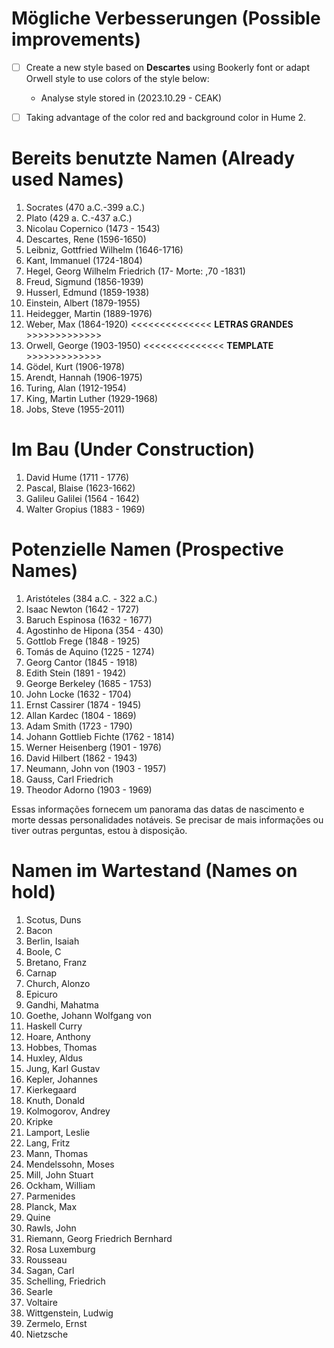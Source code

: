 # Mögliche Verbesserungen (Possible improvements)

- [ ] Create a new style based on **Descartes** using Bookerly font or adapt Orwell style to use colors of the style below:
  - Analyse style stored in (2023.10.29 - CEAK)
- [ ] Taking advantage of the color red and background color in Hume 2. 


# Bereits benutzte Namen (Already used Names)

1. Socrates (470 a.C.-399 a.C.)
2. Plato (429 a. C.-437 a.C.)
3. Nicolau Copernico (1473 - 1543) 
4. Descartes, Rene (1596-1650)
5. Leibniz, Gottfried Wilhelm (1646-1716)
6. Kant, Immanuel (1724-1804)
7. Hegel, Georg Wilhelm Friedrich (17- Morte: ,70 -1831)
8.  Freud, Sigmund (1856-1939)
9.  Husserl, Edmund (1859-1938)
10. Einstein, Albert (1879-1955)
11. Heidegger, Martin (1889-1976)
12. Weber, Max (1864-1920)     <<<<<<<<<<<<<< **LETRAS GRANDES** >>>>>>>>>>>>>
13. Orwell, George (1903-1950) <<<<<<<<<<<<<< **TEMPLATE** >>>>>>>>>>>>>
14. Gödel, Kurt (1906-1978)
15. Arendt, Hannah (1906-1975)
16. Turing, Alan (1912-1954)
17. King, Martin Luther (1929-1968)
18. Jobs, Steve (1955-2011)

# Im Bau (Under Construction)

1. David Hume (1711 - 1776) 
2. Pascal, Blaise (1623-1662) 
3. Galileu Galilei (1564 - 1642)
4. Walter Gropius (1883 - 1969)

# Potenzielle Namen (Prospective Names)

1. Aristóteles (384 a.C. - 322 a.C.)
2. Isaac Newton (1642 - 1727)
3. Baruch Espinosa (1632 - 1677)
4. Agostinho de Hipona (354 - 430)
5. Gottlob Frege (1848 - 1925)
6. Tomás de Aquino (1225 - 1274)
7. Georg Cantor (1845 - 1918)
8. Edith Stein (1891 - 1942)
9.  George Berkeley (1685 - 1753)
10. John Locke (1632 - 1704)
11. Ernst Cassirer (1874 - 1945)
12. Allan Kardec (1804 - 1869)
13. Adam Smith (1723 - 1790)
14. Johann Gottlieb Fichte (1762 - 1814)
15. Werner Heisenberg (1901 - 1976)
16. David Hilbert (1862 - 1943)
17. Neumann, John von (1903 - 1957)
18. Gauss, Carl Friedrich
19. Theodor Adorno (1903 - 1969)

Essas informações fornecem um panorama das datas de nascimento e morte dessas personalidades notáveis. Se precisar de mais informações ou tiver outras perguntas, estou à disposição.

# Namen im Wartestand (Names on hold)

1. Scotus, Duns
2. Bacon
3. Berlin, Isaiah
4. Boole, C
5. Bretano, Franz
6. Carnap
7. Church, Alonzo
8. Epicuro
9.  Gandhi, Mahatma
10. Goethe, Johann Wolfgang von
11. Haskell Curry
12. Hoare, Anthony
13. Hobbes, Thomas
14. Huxley, Aldus
15. Jung, Karl Gustav
16. Kepler, Johannes
17. Kierkegaard
18. Knuth, Donald
19. Kolmogorov, Andrey
20. Kripke
21. Lamport, Leslie
22. Lang, Fritz
23. Mann, Thomas
24. Mendelssohn, Moses
25. Mill, John Stuart
26. Ockham, William
27. Parmenides
28. Planck, Max
29. Quine
30. Rawls, John
31. Riemann, Georg Friedrich Bernhard
32. Rosa Luxemburg
33. Rousseau
34. Sagan, Carl
35. Schelling, Friedrich
36. Searle
37. Voltaire
38. Wittgenstein, Ludwig
39. Zermelo, Ernst
40. Nietzsche
